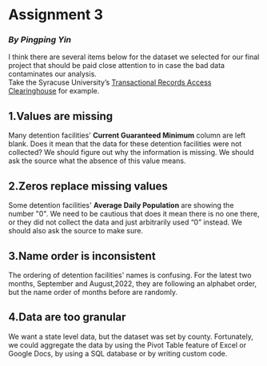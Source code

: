 # Assignment 3
### *By Pingping Yin*  
I think there are several items below for the dataset we selected for our final project that should be paid close attention to in case the bad data contaminates our analysis.  
Take the Syracuse University’s [Transactional Records Access Clearinghouse](https://trac.syr.edu/immigration/detentionstats/facilities.html) for example.  
## 1.Values are missing  
Many detention facilities' **Current Guaranteed Minimum** column are left blank. Does it mean that the data for these detention facilities were not collected? We should figure out why the information is missing. We should ask the source what the absence of this value means.  
## 2.Zeros replace missing values  
Some detention facilities' **Average Daily Population** are showing the number "0". We need to be cautious that does it mean there is no one there, or they did not collect the data and just arbitrarily used “0” instead. We should also ask the source to make sure.
## 3.Name order is inconsistent  
The ordering of detention facilities' names is confusing. For the latest two months, September and August,2022, they are following an alphabet order, but the name order of months before are randomly.  
## 4.Data are too granular  
We want a state level data, but the dataset was set by county. Fortunately, we could aggregate the data by using the Pivot Table feature of Excel or Google Docs, by using a SQL database or by writing custom code. 
